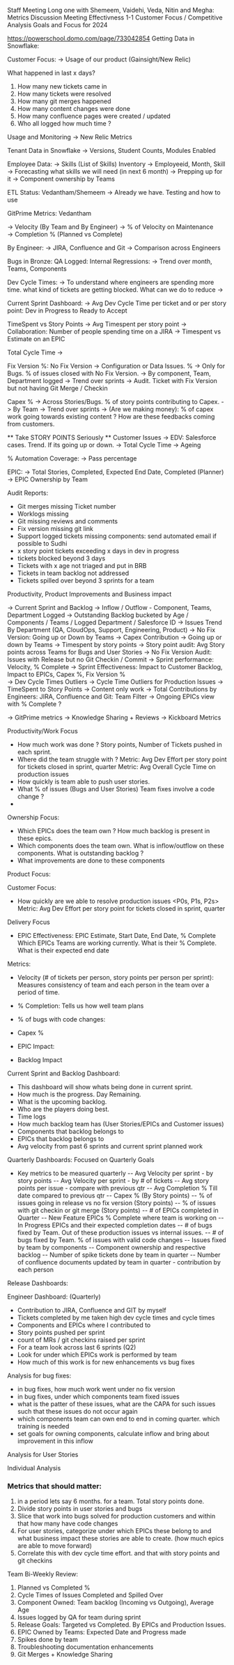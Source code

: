 Staff Meeting Long one with Shemeem, Vaidehi, Veda, Nitin and Megha:
Metrics Discussion 
Meeting Effectivness 
1-1 
Customer Focus / Competitive Analysis 
Goals and Focus for 2024 

https://powerschool.domo.com/page/733042854
Getting Data in Snowflake: 

Customer Focus: 
-> Usage of our product (Gainsight/New Relic) 

What happened in last x days? 
1. How many new tickets came in 
2. How many tickets were resolved 
3. How many git merges happened 
4. How many content changes were done 
5. How many confluence pages were created / updated 
6. Who all logged how much time ? 


Usage and Monitoring
-> New Relic Metrics  

Tenant Data in Snowflake
-> Versions, Student Counts, Modules Enabled

Employee Data: 
-> Skills (List of Skills) Inventory 
-> Employeeid, Month, Skill
-> Forecasting what skills we will need (in next 6 month) 
-> Prepping up for it 
-> Component ownership by Teams


ETL Status: Vedantham/Shemeem 
-> Already we have. Testing and how to use 

GitPrime Metrics: Vedantham 

-> Velocity (By Team and By Engineer) 
-> % of Velocity on Maintenance  
-> Completion % (Planned vs Complete) 

By Engineer: 
-> JIRA, Confluence and Git 
-> Comparison across Engineers 

Bugs in Bronze: QA Logged: Internal Regressions: 
-> Trend over month, Teams, Components 

Dev Cycle Times: 
-> To understand where engineers are spending more time. what kind of tickets are getting blocked. What can we do to reduce 
-> 

Current Sprint Dashboard: 
-> Avg Dev Cycle Time per ticket and or per story point: 
   Dev in Progress to Ready to Accept 

TimeSpent vs Story Points
-> Avg Timespent per story point 
-> Collaboration: Number of people spending time on a JIRA 
-> Timespent vs Estimate on an EPIC 

Total Cycle Time 
-> 

Fix Version %: No Fix Version
-> Configuration or Data Issues. % 
-> Only for Bugs. % of issues closed with No Fix Version. 
-> By component, Team, Department logged 
-> Trend over sprints 
-> Audit. Ticket with Fix Version but not having Git Merge / Checkin 
 
Capex % 
-> Across Stories/Bugs. % of story points contributing to Capex. 
-> By Team
-> Trend over sprints 
-> (Are we making money): % of capex work going towards existing content ? How are these feedbacks coming from customers.

** Take STORY POINTS Seriously ** 
Customer Issues 
-> EDV: Salesforce cases. Trend. If its going up or down. 
-> Total Cycle Time 
-> Ageing 

% Automation Coverage:
-> Pass percentage 

EPIC: 
-> Total Stories, Completed, Expected End Date, Completed (Planner) 
-> EPIC Ownership by Team 


Audit Reports:
- Git merges missing Ticket number 
- Worklogs missing 
- Git missing reviews and comments 
- Fix version missing git link 
- Support logged tickets missing components: send automated email if possible to Sudhi 
- x story point tickets exceeding x days in dev in progress 
- tickets blocked beyond 3 days 
- Tickets with x age not triaged and put in BRB 
- Tickets in team backlog not addressed 
- Tickets spilled over beyond 3 sprints for a team 





Productivity, Product Improvements and Business impact 

-> Current Sprint and Backlog 
-> Inflow / Outflow - Component, Teams, Department Logged 
-> Outstanding Backlog bucketed by Age / Components / Teams / Logged Department / Salesforce ID 
-> Issues Trend By Department (QA, CloudOps, Support, Engineering, Product)
-> No Fix Version: Going up or Down by Teams 
-> Capex Contribution -> Going up or down by Teams 
-> Timespent by story points 
-> Story point audit: Avg Story points across Teams for Bugs and User Stories 
-> No Fix Version Audit: Issues with Release but no Git Checkin / Commit 
-> Sprint performance: Velocity, % Complete 
-> Sprint Effectiveness: Impact to Customer Backlog, Impact to EPICs, Capex %, Fix Version %  
-> Dev Cycle Times Outliers 
-> Cycle Time Outliers for Production Issues 
-> TimeSpent to Story Points 
-> Content only work 
-> Total Contributions by Engineers: JIRA, Confluence and Git: Team Filter 
-> Ongoing EPICs view with % Complete ? 

-> GitPrime metrics 
-> Knowledge Sharing + Reviews 
-> Kickboard Metrics 

Productivity/Work Focus
- How much work was done ? Story points, Number of Tickets pushed in each sprint. 
- Where did the team struggle with ? <High dev cycle times>
  Metric: Avg Dev Effort per story point for tickets closed in sprint, quarter
  Metric: Avg Overall Cycle Time on production issues 
- How quickly is team able to push user stories. 
  <Avg Cycle Times from dev in progress onward per ticket per story point>
- What % of issues (Bugs and User Stories) Team fixes involve a code change ? 
- 

Ownership Focus: 
- Which EPICs does the team own ? How much backlog is present in these epics.
- Which components does the team own. What is inflow/outflow on these components. What is outstanding backlog ? 
- What improvements are done to these components 

Product Focus: 


Customer Focus: 
- How quickly are we able to resolve production issues <P0s, P1s, P2s>
  Metric: Avg Dev Effort per story point for tickets closed in sprint, quarter

Delivery Focus 
- EPIC Effectiveness: 
  EPIC Estimate, Start Date, End Date, % Complete 
  Which EPICs Teams are working currently. 
  What is their % Complete. 
  What is their expected end date

Metrics: 
- Velocity (# of tickets per person, story points per person per sprint): Measures consistency of team and each person in the team over a period of time. 
- % Completion: Tells us how well team plans 


- % of bugs with code changes: 
- Capex % 
- EPIC Impact: 
- Backlog Impact 


Current Sprint and Backlog Dashboard:
- This dashboard will show whats being done in current sprint. 
- How much is the progress. Day Remaining. 
- What is the upcoming backlog. 
- Who are the players doing best. 
- Time logs 
- How much backlog team has (User Stories/EPICs and Customer issues)
- Components that backlog belongs to 
- EPICs that backlog belongs to 
- Avg velocity from past 6 sprints and current sprint planned work 


Quarterly Dashboards: Focused on Quarterly Goals 
- Key metrics to be measured quarterly 
  -- Avg Velocity per sprint - by story points 
  -- Avg Velocity per sprint - by # of tickets 
  -- Avg story points per issue - compare with previous qtr 
  -- Avg Completion % Till date compared to previous qtr 
  -- Capex % (By Story points)
  -- % of issues going in release vs no fix version (Story points)
  -- % of issues with git checkin or git merge (Story points)
  -- # of EPICs completed in Quarter 
  -- New Feature EPICs % Complete where team is working on <Exclude internal defect and customer defect ones>
  -- In Progress EPICs and their expected completion dates 
  -- # of bugs fixed by Team. Out of these production issues vs internal issues. 
  -- # of bugs fixed by Team. % of issues with valid code changes 
  -- Issues fixed by team by components 
  -- Component ownership and respective backlog 
  -- Number of spike tickets done by team in quarter 
  -- Number of confluence documents updated by team in quarter - contribution by each person 


Release Dashboards:




Engineer Dashboard: (Quarterly)
- Contribution to JIRA, Confluence and GIT by myself 
- Tickets completed by me taken high dev cycle times and cycle times 
- Components and EPICs where I contributed to 
- Story points pushed per sprint 
- count of MRs / git checkins raised per sprint 
- For a team look across last 6 sprints (Q2)
- Look for under which EPICs work is performed by team 
- How much of this work is for new enhancements vs bug fixes


Analysis for bug fixes: 
- in bug fixes, how much work went under no fix version
- in bug fixes, under which components team fixed issues
- what is the patter of these issues, what are the CAPA for such issues such that these issues do not occur again 
- which components team can own end to end in coming quarter. which training is needed 
- set goals for owning components, calculate inflow and bring about improvement in this inflow 

Analysis for User Stories 


Individual Analysis 


### Metrics that should matter: 
1. in a period lets say 6 months. for a team. Total story points done. 
2. Divide story points in user stories and bugs 
3. Slice that work into bugs solved for production customers and within that how many have code changes 
4. For user stories, categorize under which EPICs these belong to and what business impact these stories are able to create. (how much epics are able to move forward)
5. Correlate this with dev cycle time effort. and that with story points and git checkins

Team Bi-Weekly Review: 
1. Planned vs Completed % 
2. Cycle Times of Issues Completed and Spilled Over  
3. Component Owned: Team backlog (Incoming vs Outgoing), Average Age 
4. Issues logged by QA for team during sprint 
5. Release Goals: Targeted vs Completed. By EPICs and Production Issues.  
6. EPIC Owned by Teams: Expected Date and Progress made 
7. Spikes done by team 
8. Troubleshooting documentation enhancements
9. Git Merges + Knowledge Sharing
